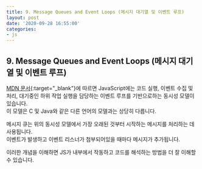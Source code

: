 ```yaml
---
title: 9. Message Queues and Event Loops (메시지 대기열 및 이벤트 루프)
layout: post
date: '2020-09-28 16:55:00'
categories:
- js
---
```


## 9. Message Queues and Event Loops (메시지 대기열 및 이벤트 루프)

[MDN 문서](https://developer.mozilla.org/en-US/docs/Web/JavaScript/EventLoop#:~:text=JavaScript%20has%20a%20concurrency%20model,languages%20like%20C%20and%20Java){:target="_blank"}에 따르면 
JavaScript에는 코드 실행, 이벤트 수집 및 처리, 대기중인 하위 작업 실행을 담당하는 이벤트 루프를 기반으로하는 동시성 모델이 있습니다.  
이 모델은 C 및 Java와 같은 다른 언어의 모델과는 상당히 다릅니다.  

메시지 큐는 위의 동시성 모델에서 가장 오래된 것부터 시작하는 메시지를 처리하는 데 사용됩니다.  
이벤트가 발생하고 이벤트 리스너가 첨부되어있을 때마다 메시지가 추가됩니다.  

이러한 개념을 이해하면 JS가 내부에서 작동하고 코드를 해석하는 방법을 더 잘 이해할 수 있습니다.